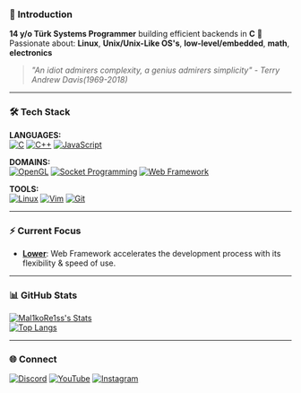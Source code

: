 ### 👋 **Introduction**
**14 y/o Türk Systems Programmer** building efficient backends in **C** 🔨<br>
Passionate about: **Linux**, **Unix/Unix-Like OS's**, **low-level/embedded**, **math**, **electronics**
> *"An idiot admirers complexity, a genius admirers simplicity" - Terry Andrew Davis(1969-2018)*  

---

### 🛠️ **Tech Stack**  
**LANGUAGES:**  
[![C](https://img.shields.io/badge/C-000000?style=for-the-badge&logo=c&logoColor=white&labelColor=2c2c2c)](https://github.com/Mal1koRe1ss?tab=repositories&q=&type=&language=c) 
[![C++](https://img.shields.io/badge/C++-000000?style=for-the-badge&logo=c%2B%2B&logoColor=white&labelColor=2c2c2c)](https://github.com/Mal1koRe1ss?tab=repositories&q=&type=&language=c%2B%2B)
[![JavaScript](https://img.shields.io/badge/JS-000000?style=for-the-badge&logo=javascript&logoColor=white&labelColor=2c2c2c)](https://github.com/Mal1koRe1ss?tab=repositories&q=&type=&language=javascript)  

**DOMAINS:**  
[![OpenGL](https://img.shields.io/badge/OpenGL-000000?style=for-the-badge&logo=opengl&logoColor=white&labelColor=2c2c2c)]("no-projects-for-this-one-xd")
[![Socket Programming](https://img.shields.io/badge/Sockets-000000?style=for-the-badge&logo=icloud&logoColor=white&labelColor=2c2c2c)](https://github.com/Mal1koRe1ss/sockets)
[![Web Framework](https://img.shields.io/badge/Lower-000000?style=for-the-badge&logo=htmx&logoColor=white&labelColor=2c2c2c)](https://github.com/trycatchh/lower)

**TOOLS:**  
[![Linux](https://img.shields.io/badge/Linux-000000?style=for-the-badge&logo=linux&logoColor=white&labelColor=2c2c2c)](https://linux.org/)
[![Vim](https://img.shields.io/badge/VIM-000000?style=for-the-badge&logo=vim&logoColor=white&labelColor=2c2c2c)](https://www.vim.org/)
[![Git](https://img.shields.io/badge/Git-000000?style=for-the-badge&logo=git&logoColor=white&labelColor=2c2c2c)](https://git-scm.com/downloads)  

---

### ⚡ **Current Focus**  
- **[Lower](https://github.com/trycatchh/lower)**: Web Framework accelerates the development process with its flexibility & speed of use.

---

### 📊 **GitHub Stats**  
[![Mal1koRe1ss's Stats](https://github-readme-stats.vercel.app/api?username=Mal1koRe1ss&theme=dark&hide_border=true&show_icons=true&include_all_commits=true&bg_color=0D1117&title_color=FFFFFF&text_color=FFFFFF&icon_color=4B7BBD)](https://github.com/Mal1koRe1ss)  
[![Top Langs](https://github-readme-stats.vercel.app/api/top-langs/?username=Mal1koRe1ss&theme=dark&hide_border=true&layout=compact&langs_count=8&hide=html,css&bg_color=0D1117&title_color=FFFFFF&text_color=FFFFFF)](https://github.com/Mal1koRe1ss)  

---

### 🌐 **Connect**  
[![Discord](https://img.shields.io/badge/Mal1koRe1ss-000000?style=for-the-badge&logo=discord&logoColor=white&labelColor=2c2c2c)](https://discord.gg/users/1020731689330286694)
[![YouTube](https://img.shields.io/badge/Mal1koRe1ss-000000?style=for-the-badge&logo=youtube&logoColor=white&labelColor=2c2c2c)](https://youtube.com/@mal1kore1ss)
[![Instagram](https://img.shields.io/badge/Mal1koRe1ss-000000?style=for-the-badge&logo=instagram&logoColor=white&labelColor=2c2c2c)](https://www.instagram.com/mal1kore1ss/)
